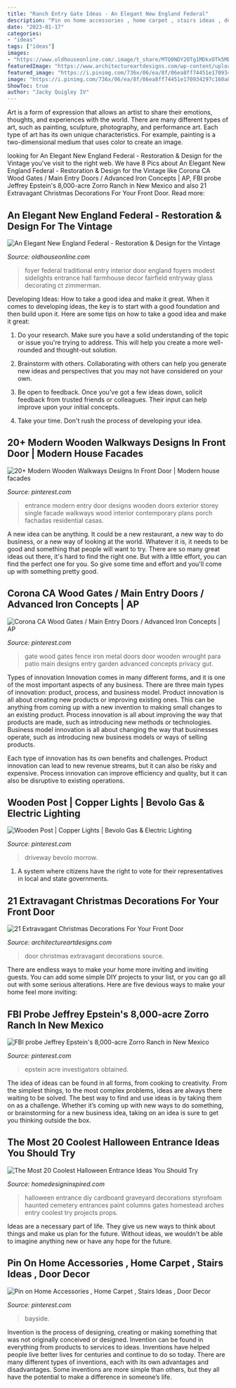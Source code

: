 ```yaml
---
title: "Ranch Entry Gate Ideas - An Elegant New England Federal"
description: "Pin on home accessories , home carpet , stairs ideas , door decor"
date: "2023-01-17"
categories:
- "ideas"
tags: ["ideas"]
images:
- "https://www.oldhouseonline.com/.image/t_share/MTQ0NDY2OTg1MDkxOTk5MDM0/connecticut-federal-farmhouse-entry.jpg"
featuredImage: "https://www.architectureartdesigns.com/wp-content/uploads/2016/11/6-41.jpg"
featured_image: "https://i.pinimg.com/736x/06/ea/8f/06ea8ff74451e170934297c160a8e791--driveway-ideas-driveway-gate.jpg"
image: "https://i.pinimg.com/736x/06/ea/8f/06ea8ff74451e170934297c160a8e791--driveway-ideas-driveway-gate.jpg"
ShowToc: true
author: "Jacky Quigley IV"
---
```



Art is a form of expression that allows an artist to share their emotions, thoughts, and experiences with the world. There are many different types of art, such as painting, sculpture, photography, and performance art. Each type of art has its own unique characteristics. For example, painting is a two-dimensional medium that uses color to create an image.

	

		
looking for An Elegant New England Federal - Restoration &amp; Design for the Vintage you've visit to the right web. We have 8 Pics about An Elegant New England Federal - Restoration &amp; Design for the Vintage like Corona CA Wood Gates / Main Entry Doors / Advanced Iron Concepts | AP, FBI probe Jeffrey Epstein&#039;s 8,000-acre Zorro Ranch in New Mexico and also 21 Extravagant Christmas Decorations For Your Front Door. Read more:
		
    
## An Elegant New England Federal - Restoration &amp; Design For The Vintage

<img loading=lazy src="https://www.oldhouseonline.com/.image/t_share/MTQ0NDY2OTg1MDkxOTk5MDM0/connecticut-federal-farmhouse-entry.jpg" onerror="this.onerror=null;this.src='https://tse2.mm.bing.net/th?id=OIP.NRXYt0Z1UHZqqS1U15pPrgHaE8&amp;pid=15.1';" alt="An Elegant New England Federal - Restoration &amp; Design for the Vintage">

_Source: oldhouseonline.com_

>foyer federal traditional entry interior door england foyers modest sidelights entrance hall farmhouse decor fairfield entryway glass decorating ct zimmerman. 

	

Developing Ideas: How to take a good idea and make it great.
When it comes to developing ideas, the key is to start with a good foundation and then build upon it. Here are some tips on how to take a good idea and make it great:
1. Do your research. Make sure you have a solid understanding of the topic or issue you're trying to address. This will help you create a more well-rounded and thought-out solution.

2. Brainstorm with others. Collaborating with others can help you generate new ideas and perspectives that you may not have considered on your own.

3. Be open to feedback. Once you've got a few ideas down, solicit feedback from trusted friends or colleagues. Their input can help improve upon your initial concepts.

4. Take your time. Don't rush the process of developing your idea.

    
## 20+ Modern Wooden Walkways Designs In Front Door | Modern House Facades

<img loading=lazy src="https://i.pinimg.com/736x/5f/1c/b7/5f1cb72a48fa2b6d9c43e15f61b5c0e1.jpg" onerror="this.onerror=null;this.src='https://tse4.mm.bing.net/th?id=OIP.mGBEXsvqAX8_RE90cckrvAHaLH&amp;pid=15.1';" alt="20+ Modern Wooden Walkways Designs In Front Door | Modern house facades">

_Source: pinterest.com_

>entrance modern entry door designs wooden doors exterior storey single facade walkways wood interior contemporary plans porch fachadas residential casas. 

	

A new idea can be anything. It could be a new restaurant, a new way to do business, or a new way of looking at the world. Whatever it is, it needs to be good and something that people will want to try. There are so many great ideas out there, it's hard to find the right one. But with a little effort, you can find the perfect one for you. So give some time and effort and you'll come up with something pretty good.

    
## Corona CA Wood Gates / Main Entry Doors / Advanced Iron Concepts | AP

<img loading=lazy src="https://i.pinimg.com/736x/51/24/f1/5124f1d884e59324fd609d14e2b1cce8--gut-gut-wood-gates.jpg?b=t" onerror="this.onerror=null;this.src='https://tse3.mm.bing.net/th?id=OIP.mX1JyVH2xlaHjJ15lNV4QQHaJ4&amp;pid=15.1';" alt="Corona CA Wood Gates / Main Entry Doors / Advanced Iron Concepts | AP">

_Source: pinterest.com_

>gate wood gates fence iron metal doors door wooden wrought para patio main designs entry garden advanced concepts privacy gut. 

	

Types of innovation
Innovation comes in many different forms, and it is one of the most important aspects of any business. There are three main types of innovation: product, process, and business model.
Product innovation is all about creating new products or improving existing ones. This can be anything from coming up with a new invention to making small changes to an existing product. Process innovation is all about improving the way that products are made, such as introducing new methods or technologies. Business model innovation is all about changing the way that businesses operate, such as introducing new business models or ways of selling products.

Each type of innovation has its own benefits and challenges. Product innovation can lead to new revenue streams, but it can also be risky and expensive. Process innovation can improve efficiency and quality, but it can also be disruptive to existing operations.

    
## Wooden Post | Copper Lights | Bevolo Gas &amp; Electric Lighting

<img loading=lazy src="https://i.pinimg.com/736x/06/ea/8f/06ea8ff74451e170934297c160a8e791--driveway-ideas-driveway-gate.jpg" onerror="this.onerror=null;this.src='https://tse4.mm.bing.net/th?id=OIP.43QZz5Tk7pdMcOREFBj-6AHaJ5&amp;pid=15.1';" alt="Wooden Post | Copper Lights | Bevolo Gas &amp; Electric Lighting">

_Source: pinterest.com_

>driveway bevolo morrow. 

	

1. A system where citizens have the right to vote for their representatives in local and state governments.

    
## 21 Extravagant Christmas Decorations For Your Front Door

<img loading=lazy src="https://www.architectureartdesigns.com/wp-content/uploads/2016/11/6-41.jpg" onerror="this.onerror=null;this.src='https://tse1.mm.bing.net/th?id=OIP.diSiDxS9NFbvGvW6Qqh8GAHaLI&amp;pid=15.1';" alt="21 Extravagant Christmas Decorations For Your Front Door">

_Source: architectureartdesigns.com_

>door christmas extravagant decorations source. 

	

There are endless ways to make your home more inviting and inviting guests. You can add some simple DIY projects to your list, or you can go all out with some serious alterations. Here are five devious ways to make your home feel more inviting: 

    
## FBI Probe Jeffrey Epstein&#039;s 8,000-acre Zorro Ranch In New Mexico

<img loading=lazy src="https://i.pinimg.com/736x/02/60/d5/0260d54a769f84a62b95ccf74324f531.jpg" onerror="this.onerror=null;this.src='https://tse3.mm.bing.net/th?id=OIP.UYLdCBgVWigePddEb4G1RAAAAA&amp;pid=15.1';" alt="FBI probe Jeffrey Epstein&#039;s 8,000-acre Zorro Ranch in New Mexico">

_Source: pinterest.com_

>epstein acre investigators obtained. 

	

The idea of ideas can be found in all forms, from cooking to creativity. From the simplest things, to the most complex problems, ideas are always there waiting to be solved. The best way to find and use ideas is by taking them on as a challenge. Whether it’s coming up with new ways to do something, or brainstorming for a new business idea, taking on an idea is sure to get you thinking outside the box.

    
## The Most 20 Coolest Halloween Entrance Ideas You Should Try

<img loading=lazy src="http://www.homedesigninspired.com/wp-content/uploads/2017/10/halloween-entrance-decorating-ideas-16.jpg" onerror="this.onerror=null;this.src='https://tse3.mm.bing.net/th?id=OIP.2UDa2wQj5xetxHN1djoKjQHaHO&amp;pid=15.1';" alt="The Most 20 Coolest Halloween Entrance Ideas You Should Try">

_Source: homedesigninspired.com_

>halloween entrance diy cardboard graveyard decorations styrofoam haunted cemetery entrances paint columns gates homestead arches entry coolest try projects props. 

	

Ideas are a necessary part of life. They give us new ways to think about things and make us plan for the future. Without ideas, we wouldn't be able to imagine anything new or have any hope for the future.

    
## Pin On Home Accessories , Home Carpet , Stairs Ideas , Door Decor

<img loading=lazy src="https://i.pinimg.com/736x/a7/df/22/a7df2272cd0d470775341b046a98421d.jpg" onerror="this.onerror=null;this.src='https://tse1.mm.bing.net/th?id=OIP.n2eGsc2xafIYPo9Z7ExY4AHaJ4&amp;pid=15.1';" alt="Pin on Home Accessories , Home Carpet , Stairs Ideas , Door Decor">

_Source: pinterest.com_

>bayside. 

	

Invention is the process of designing, creating or making something that was not originally conceived or designed. Invention can be found in everything from products to services to ideas. Inventions have helped people live better lives for centuries and continue to do so today. There are many different types of inventions, each with its own advantages and disadvantages. Some inventions are more simple than others, but they all have the potential to make a difference in someone’s life.

